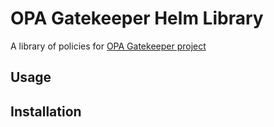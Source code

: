# OPA Gatekeeper Helm Library

A library of policies for [OPA Gatekeeper project](https://open-policy-agent.github.io/gatekeeper/website/docs/)

## Usage

## Installation



